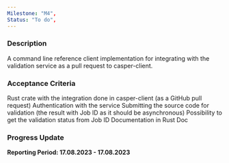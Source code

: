 ```yaml
---
Milestone: "M4",
Status: "To do",
---
```

<!--lang:en--> 
### Description

A command line reference client implementation for integrating with the validation service as a pull request to casper-client.



### Acceptance Criteria

Rust crate with the integration done in casper-client (as a GitHub pull request)
Authentication with the service
Submitting the source code for validation (the result with Job ID as it should be asynchronous)
Possibility to get the validation status from Job ID
Documentation in Rust Doc


### Progress Update

**Reporting Period: 17.08.2023 - 17.08.2023**

